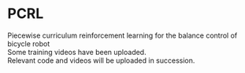 # PCRL
Piecewise curriculum reinforcement learning for the balance control of bicycle robot  
Some training videos have been uploaded.  
Relevant code and videos will be uploaded in succession.   
